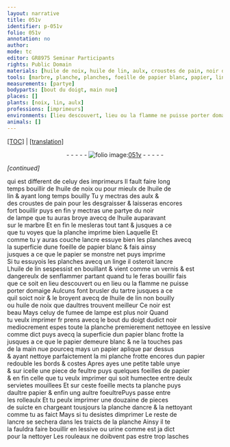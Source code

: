 ```yaml
---
layout: narrative
title: 051v
identifier: p-051v
folio: 051v
annotation: no
author:
mode: tc
editor: GR8975 Seminar Participants
rights: Public Domain
materials: [huile de noix, huile de lin, aulx, croustes de pain, noir de lampe, huile, marbre, ancre, papier blanc, papier, linge, vernis, tartre, huile de lin non bouilly, noir, fumee de lampe, noir mediocrement espes, lessive, feultre, foeille, foeultre, urine]
tools: [marbre, planche, planches, foeille de papier blanc, papier, linge, bout du doigt, papier blanc, petite table unye, piece de feultre, foeilles de papier, servietes mouillees, foeultre, rolleaulx, rouleaux]
measurements: [partye]
bodyparts: [bout du doigt, main nue]
places: []
plants: [noix, lin, aulx]
professions: [imprimeurs]
environments: [lieu descouvert, lieu ou la flamme ne puisse porter domaige]
animals: []
---
```


 <p><a href="{{ site.baseurl }}/diplomatic/">[TOC]</a> | <a href="{{ site.baseurl }}/texts/p-051v_tl/" target="_blank">[translation]</a></p><div class="folio" align="center">- - - - - <a href="http://gallica.bnf.fr/ark:/12148/btv1b10500001g/f108.image" target="_blank"><img src="https://cu-mkp.github.io/2017-workshop-edition/assets/photo-icon.png" alt="folio image: " style="display:inline-block; margin-bottom:-3px;"/>051v</a> - - - - - </div>  
 
*[continued]*
  
qui est different de celuy des <span class="pro">imprimeurs</span> Il fault faire <span class="tmp">long<br/> temps</span> bouillir de l<span class="m">huile de <span class="pa">noix</span></span> ou pour mieulx de l<span class="m">huile de<br/> <span class="pa">lin</span></span> & ayant <span class="tmp">long temps</span> bouilly Tu y mectras des <span class="m"><span class="pa">aulx</span></span> &<br/> des <span class="m">croustes de pain</span> pour les desgraisser & laisseras encores<br/> fort bouillir puys en fin y mectras une <span class="ms">partye</span> du <span class="m">noir<br/> de lampe</span> que tu auras broye avecq de l<span class="m">huile</span> auparava<span class="exp">n</span>t<br/> sur le <span class="tl"><span class="m">marbre</span></span> Et en fin le mesleras tout <span class="add">ta<span class="exp">n</span>t</span> & jusques a ce<br/> que tu voyes que la <span class="tl">planche</span> imprime bien <span class="del">Laquelle</span> Et<br/> co<span class="exp">mm</span>e tu y auras couche l<span class="m">ancre</span> essuye bien les <span class="tl">planches</span> avecq<br/> la superficie dune <span class="tl">foeille de <span class="m">papier blanc</span></span> & fais ainsy<br/> jusques a ce que le <span class="tl"><span class="m">papier</span></span> se monstre net puys imprime<br/> Si tu essuyois les <span class="tl">planches</span> avecq un <span class="tl"><span class="m">linge</span></span> il osteroit l<span class="m">ancre</span><br/> L<span class="m">huile de <span class="pa">lin</span></span> sespessist en bouillant & vient co<span class="exp">mm</span>e un <span class="m">vernis</span> & est<br/> dangereulx de senflammer partant quand tu le feras bouillir fais<br/> que ce soit en <span class="env">lieu descouvert</span> ou en <span class="env">lieu ou la flamme ne puisse<br/> porter domaige</span> Aulcuns font brusler du <span class="m">tartre</span> jusques a ce<br/> quil soict noir & le broyent avecq de l<span class="m">huile de <span class="pa">lin</span> non bouilly</span><br/> ou <span class="m">huile de <span class="pa">noix</span></span> que daultres trouvent meilleur Ce <span class="m">noir</span> est<br/> beau Mays celuy de <span class="m">fumee de lampe</span> est plus noir Quand<br/> tu veulx imprimer <span class="del">fr</span> prens avecq le <span class="tl"><span class="bp">bout du doigt</span></span> dudict <span class="m">noir<br/> mediocrem<span class="exp">ent</span> espes</span> toute la <span class="tl">planche</span> premierem<span class="exp">ent</span> nettoyee en <span class="m">lessive</span><br/> co<span class="exp">mm</span>e dict puys avecq la superficie dun <span class="tl"><span class="m">papier blanc</span></span> frotte la<br/> jusques a ce que le <span class="tl"><span class="m">papier</span></span> demeure blanc & ne la touches pas<br/> de la <span class="bp">main nue</span> <span class="del">pourceq</span> mays un <span class="tl"><span class="m">papier</span></span> aplique par dessus<br/> & ayant nettoye parfaictem<span class="exp">ent</span> la <span class="del">mi</span> <span class="tl">planche</span> frotte encores dun <span class="tl"><span class="m">papier</span></span><br/> redouble les bords & costes Apres ayes une <span class="tl">petite table unye</span><br/> & sur icelle une <span class="tl">piece de <span class="m">feultre</span></span> puys quelques <span class="tl">foeilles de <span class="m">papier</span></span><br/> & en fin celle que tu veulx imprimer qui soit humectee entre deulx<br/> <span class="tl">servietes mouillees</span> Et sur ceste <span class="m">foeille</span> mects ta <span class="tl">planche</span> puys<br/> daultre <span class="tl"><span class="m">papier</span></span> & enfin ung aultre <span class="tl"><span class="m">foeultre</span></span>Puys passe entre<br/> les <span class="tl">rolleaulx</span> Et tu peulx imprimer une douzaine de pieces<br/> de suicte en chargeant tousjours la <span class="tl">planche</span> d<span class="m">ancre</span> & la nettoya<span class="exp">n</span>t<br/> co<span class="exp">mm</span>e tu as faict Mays si tu desistes dimprimer Le reste de<br/> l<span class="m">ancre</span> se sechera dans les traicts de la <span class="tl">planche</span> Ainsy il te<br/> la fauldra faire bouillir en <span class="m">lessive</span> ou <span class="m">urine</span> co<span class="exp">mm</span>e est ja dict<br/> pour la nettoyer Les <span class="tl">rouleaux</span> ne doibvent pas estre trop lasches
 
 